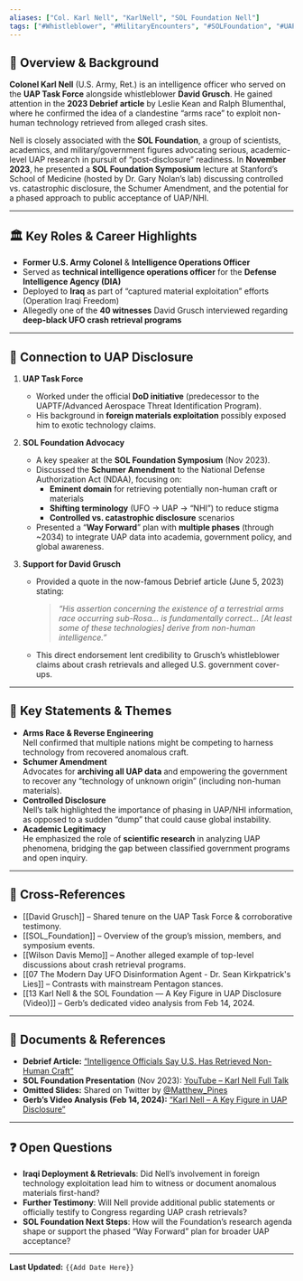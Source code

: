 ```yaml
---
aliases: ["Col. Karl Nell", "KarlNell", "SOL Foundation Nell"]
tags: ["#Whistleblower", "#MilitaryEncounters", "#SOLFoundation", "#UAP"]
---
```

## 📌 Overview & Background
**Colonel Karl Nell** (U.S. Army, Ret.) is an intelligence officer who served on the **UAP Task Force** alongside whistleblower **David Grusch**. He gained attention in the **2023 Debrief article** by Leslie Kean and Ralph Blumenthal, where he confirmed the idea of a clandestine “arms race” to exploit non-human technology retrieved from alleged crash sites.

Nell is closely associated with the **SOL Foundation**, a group of scientists, academics, and military/government figures advocating serious, academic-level UAP research in pursuit of “post-disclosure” readiness. In **November 2023**, he presented a **SOL Foundation Symposium** lecture at Stanford’s School of Medicine (hosted by Dr. Gary Nolan’s lab) discussing controlled vs. catastrophic disclosure, the Schumer Amendment, and the potential for a phased approach to public acceptance of UAP/NHI.

---

## 🏛 Key Roles & Career Highlights
- **Former U.S. Army Colonel** & **Intelligence Operations Officer**  
- Served as **technical intelligence operations officer** for the **Defense Intelligence Agency (DIA)**  
- Deployed to **Iraq** as part of “captured material exploitation” efforts (Operation Iraqi Freedom)  
- Allegedly one of the **40 witnesses** David Grusch interviewed regarding **deep-black UFO crash retrieval programs**  

---

## 🎯 Connection to UAP Disclosure

1. **UAP Task Force**  
   - Worked under the official **DoD initiative** (predecessor to the UAPTF/Advanced Aerospace Threat Identification Program).  
   - His background in **foreign materials exploitation** possibly exposed him to exotic technology claims.

2. **SOL Foundation Advocacy**  
   - A key speaker at the **SOL Foundation Symposium** (Nov 2023).  
   - Discussed the **Schumer Amendment** to the National Defense Authorization Act (NDAA), focusing on:  
     - **Eminent domain** for retrieving potentially non-human craft or materials  
     - **Shifting terminology** (UFO → UAP → “NHI”) to reduce stigma  
     - **Controlled vs. catastrophic disclosure** scenarios  
   - Presented a “**Way Forward**” plan with **multiple phases** (through ~2034) to integrate UAP data into academia, government policy, and global awareness.

3. **Support for David Grusch**  
   - Provided a quote in the now-famous Debrief article (June 5, 2023) stating:  
     > *“His assertion concerning the existence of a terrestrial arms race occurring sub-Rosa… is fundamentally correct… [At least some of these technologies] derive from non-human intelligence.”*  
   - This direct endorsement lent credibility to Grusch’s whistleblower claims about crash retrievals and alleged U.S. government cover-ups.

---

## 📝 Key Statements & Themes

- **Arms Race & Reverse Engineering**  
  Nell confirmed that multiple nations might be competing to harness technology from recovered anomalous craft.  
- **Schumer Amendment**  
  Advocates for **archiving all UAP data** and empowering the government to recover any “technology of unknown origin” (including non-human materials).  
- **Controlled Disclosure**  
  Nell’s talk highlighted the importance of phasing in UAP/NHI information, as opposed to a sudden “dump” that could cause global instability.  
- **Academic Legitimacy**  
  He emphasized the role of **scientific research** in analyzing UAP phenomena, bridging the gap between classified government programs and open inquiry.

---

## 🔗 Cross-References
- [[David Grusch]] – Shared tenure on the UAP Task Force & corroborative testimony.  
- [[SOL_Foundation]] – Overview of the group’s mission, members, and symposium events.  
- [[Wilson Davis Memo]] – Another alleged example of top-level discussions about crash retrieval programs.  
- [[07 The Modern Day UFO Disinformation Agent - Dr. Sean Kirkpatrick's Lies]] – Contrasts with mainstream Pentagon stances.  
- [[13 Karl Nell & the SOL Foundation — A Key Figure in UAP Disclosure (Video)]] – Gerb’s dedicated video analysis from Feb 14, 2024.

---

## 📂 Documents & References

- **Debrief Article:** [“Intelligence Officials Say U.S. Has Retrieved Non-Human Craft”](https://thedebrief.org/intelligence-officials-say-u-s-has-retrieved-non-human-craft/)  
- **SOL Foundation Presentation** (Nov 2023): [YouTube – Karl Nell Full Talk](https://www.youtube.com/watch?v=-1QCFtod6i8&t=577s)  
- **Omitted Slides:** Shared on Twitter by [@Matthew_Pines](https://twitter.com/matthew_pines/status/1757223639160680789)  
- **Gerb’s Video Analysis (Feb 14, 2024):** [“Karl Nell – A Key Figure in UAP Disclosure”](https://www.youtube.com/watch?v=kKbSIfc7N7Q)

---

## ❓ Open Questions

- **Iraqi Deployment & Retrievals**: Did Nell’s involvement in foreign technology exploitation lead him to witness or document anomalous materials first-hand?  
- **Further Testimony**: Will Nell provide additional public statements or officially testify to Congress regarding UAP crash retrievals?  
- **SOL Foundation Next Steps**: How will the Foundation’s research agenda shape or support the phased “Way Forward” plan for broader UAP acceptance?

---

**Last Updated:** `{{Add Date Here}}`  
